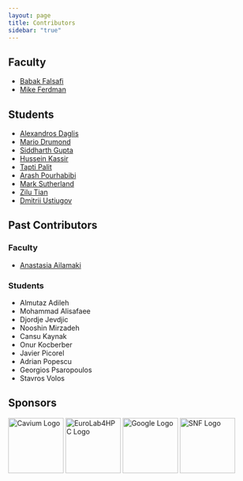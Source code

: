 ```yaml
---
layout: page
title: Contributors
sidebar: "true"
---
```


## Faculty
- [Babak Falsafi](http://parsa.epfl.ch/~falsafi/)
- [Mike Ferdman](http://compas.cs.stonybrook.edu/~mferdman/)

## Students
- [Alexandros Daglis](http://parsa.epfl.ch/~daglis/)
- [Mario Drumond](http://parsa.epfl.ch/~drumond/)
- [Siddharth Gupta](https://people.epfl.ch/siddharth.gupta)
- [Hussein Kassir](https://people.epfl.ch/hussein.kassir)
- [Tapti Palit](http://compas.cs.stonybrook.edu/~tpalit/)
- [Arash Pourhabibi](http://parsa.epfl.ch/~pourhabi/)
- [Mark Sutherland](https://sites.google.com/site/markjohnsutherland/)
- [Zilu Tian](https://parsa.epfl.ch/~ztian/)
- [Dmitrii Ustiugov](http://parsa.epfl.ch/~ustiugov/)

## Past Contributors

### Faculty
 - [Anastasia Ailamaki](http://people.epfl.ch/anastasia.ailamaki)

### Students
- Almutaz Adileh
- Mohammad Alisafaee
- Djordje Jevdjic
- Nooshin Mirzadeh
- Cansu Kaynak
- Onur Kocberber
- Javier Picorel
- Adrian Popescu
- Georgios Psaropoulos
- Stavros Volos

## Sponsors

<div class="container">
    <a class="s-logo" href="http://www.cavium.com"><img alt="Cavium Logo" src="{{ site.url }}/public/images/Cavium.png" style="width: 7rem;"/></a>
    <a class="s-logo" href="http://eurolab4hpc.eu"><img alt="EuroLab4HPC Logo" src="{{ site.url }}/public/images/EuroLab4HPC.png" style="width: 7rem;"/></a>
    <a class="s-logo" href="http://www.google.com"><img alt="Google Logo" src="{{ site.url }}/public/images/Google_logo_square.png" style="width: 7rem;"/></a>
    <a class="s-logo" href="http://www.snf.ch"><img alt="SNF Logo" src="{{ site.url }}/public/images/snf.png" style="width: 7rem;"/></a>
</div>
